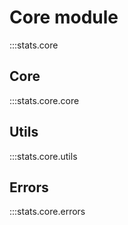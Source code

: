 # Core module
:::stats.core

## Core
:::stats.core.core

## Utils
:::stats.core.utils

## Errors
:::stats.core.errors
